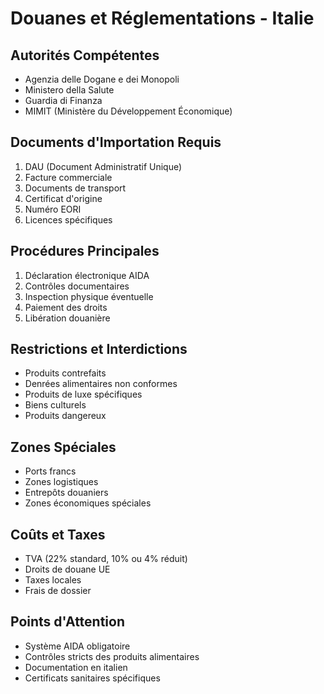 # Douanes et Réglementations - Italie

## Autorités Compétentes
- Agenzia delle Dogane e dei Monopoli
- Ministero della Salute
- Guardia di Finanza
- MIMIT (Ministère du Développement Économique)

## Documents d'Importation Requis
1. DAU (Document Administratif Unique)
2. Facture commerciale
3. Documents de transport
4. Certificat d'origine
5. Numéro EORI
6. Licences spécifiques

## Procédures Principales
1. Déclaration électronique AIDA
2. Contrôles documentaires
3. Inspection physique éventuelle
4. Paiement des droits
5. Libération douanière

## Restrictions et Interdictions
- Produits contrefaits
- Denrées alimentaires non conformes
- Produits de luxe spécifiques
- Biens culturels
- Produits dangereux

## Zones Spéciales
- Ports francs
- Zones logistiques
- Entrepôts douaniers
- Zones économiques spéciales

## Coûts et Taxes
- TVA (22% standard, 10% ou 4% réduit)
- Droits de douane UE
- Taxes locales
- Frais de dossier

## Points d'Attention
- Système AIDA obligatoire
- Contrôles stricts des produits alimentaires
- Documentation en italien
- Certificats sanitaires spécifiques 